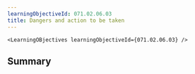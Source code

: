 ```yaml
---
learningObjectiveId: 071.02.06.03
title: Dangers and action to be taken
---
```


```tsx eval
<LearningOBjectives learningObjectiveId={071.02.06.03} />
```

## Summary
